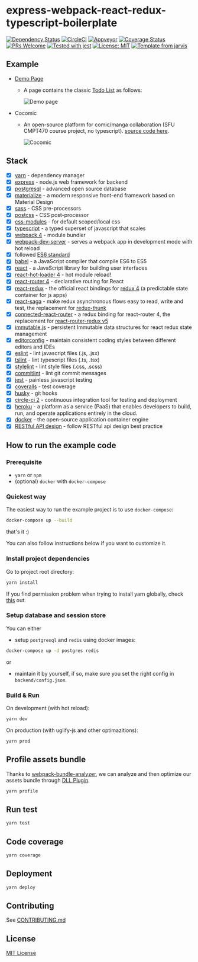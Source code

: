 # express-webpack-react-redux-typescript-boilerplate

[![Dependency Status](https://david-dm.org/Armour/express-webpack-react-redux-typescript-boilerplate/status.svg)](https://david-dm.org/Armour/express-webpack-react-redux-typescript-boilerplate)
[![CircleCI](https://circleci.com/gh/Armour/express-webpack-react-redux-typescript-boilerplate/tree/master.svg?style=shield)](https://circleci.com/gh/Armour/express-webpack-react-redux-typescript-boilerplate/tree/master)
[![Appveyor](https://ci.appveyor.com/api/projects/status/github/Armour/express-webpack-react-redux-typescript-boilerplate?svg=true&branch=master)](https://ci.appveyor.com/api/projects/status/github/Armour/express-webpack-react-redux-typescript-boilerplate?svg=true&branch=master)
[![Coverage Status](https://coveralls.io/repos/github/Armour/express-webpack-react-redux-typescript-boilerplate/badge.svg?branch=master)](https://coveralls.io/github/Armour/express-webpack-react-redux-typescript-boilerplate?branch=master)
[![PRs Welcome](https://img.shields.io/badge/PRs-welcome-brightgreen.svg?style=flat)](http://makeapullrequest.com)
[![Tested with jest](https://img.shields.io/badge/tested_with-jest-99424f.svg)](https://github.com/facebook/jest)
[![License: MIT](https://img.shields.io/badge/License-MIT-blue.svg)](https://opensource.org/licenses/MIT)
[![Template from jarvis](https://img.shields.io/badge/Hi-Jarvis-ff69b4.svg)](https://github.com/Armour/Jarvis)

## Example

* [Demo Page](https://express-react-typescript.herokuapp.com/)
  * A page contains the classic [Todo List](https://express-react-typescript.herokuapp.com/react) as follows:

    ![Demo page](https://user-images.githubusercontent.com/5276065/30264746-b629fa26-968e-11e7-82ca-090b4c8c5580.jpg)

* Cocomic
  * An open-source platform for comic/manga collaboration (SFU CMPT470 course project, no typescript). [source code here](https://github.com/Armour/Cocomic).

    ![Cocomic](https://user-images.githubusercontent.com/5276065/34108373-bb440764-e43a-11e7-98f8-7c94d08e2575.jpg)

## Stack

* [x] [yarn](https://github.com/yarnpkg/yarn) - dependency manager
* [x] [express](http://expressjs.com/) - node.js web framework for backend
* [x] [postgresql](https://www.postgresql.org/) - advanced open source database
* [x] [materialize](http://materializecss.com/) - a modern responsive front-end framework based on Material Design
* [x] [sass](https://github.com/sass/sass) - CSS pre-processors
* [x] [postcss](https://github.com/postcss/postcss) - CSS post-processor
* [x] [css-modules](https://github.com/css-modules/css-modules) - for default scoped/local css
* [x] [typescript](https://github.com/Microsoft/TypeScript) - a typed superset of javascript that scales
* [x] [webpack 4](https://github.com/webpack/webpack) - module bundler
* [x] [webpack-dev-server](https://github.com/webpack/webpack-dev-server) - serves a webpack app in development mode with hot reload
* [x] followed [ES6 standard](https://github.com/lukehoban/es6features)
* [x] [babel](https://babeljs.io/) - a JavaScript compiler that compile ES6 to ES5
* [x] [react](https://facebook.github.io/react/) - a JavaScript library for building user interfaces
* [x] [react-hot-loader 4](https://github.com/gaearon/react-hot-loader) - hot module reload!
* [x] [react-router 4](https://github.com/ReactTraining/react-router) - declarative routing for React
* [x] [react-redux](https://github.com/reactjs/react-redux) - the official react bindings for [redux 4](https://github.com/reactjs/redux) (a predictable state container for js apps)
* [x] [react-saga](https://github.com/redux-saga/redux-saga/) - make redux asynchronous flows easy to read, write and test, the replacement for [redux-thunk](https://github.com/reduxjs/redux-thunk)
* [x] [connected-react-router](https://github.com/supasate/connected-react-router) - a redux binding for react-router 4, the replacement for [react-router-redux v5](https://github.com/ReactTraining/react-router/tree/master/packages/react-router-redux)
* [x] [immutable.js](https://github.com/facebook/immutable-js/) - persistent Immutable data structures for react redux state management
* [x] [editorconfig](http://editorconfig.org/) - maintain consistent coding styles between different editors and IDEs
* [x] [eslint](http://eslint.org/) - lint javascript files (.js, .jsx)
* [x] [tslint](https://palantir.github.io/tslint/) - lint typescript files (.ts, .tsx)
* [x] [stylelint](https://stylelint.io/) - lint style files (.css, .scss)
* [x] [commitlint](https://github.com/marionebl/commitlint) - lint git commit messages
* [x] [jest](https://facebook.github.io/jest/) - painless javascript testing
* [x] [coveralls](https://coveralls.io/) - test coverage
* [x] [husky](https://github.com/typicode/husky) - git hooks
* [x] [circle-ci 2](https://circleci.com/) - continuous integration tool for testing and deployment
* [x] [heroku](https://www.heroku.com/) - a platform as a service (PaaS) that enables developers to build, run, and operate applications entirely in the cloud.
* [x] [docker](https://github.com/docker/docker) - the open-source application container engine
* [x] [RESTful API design](https://docs.microsoft.com/en-us/azure/architecture/best-practices/api-design) - follow RESTful api design best practice

## How to run the example code

### Prerequisite

* `yarn` or `npm`
* (optional) `docker` with `docker-compose`

### Quickest way

The easiest way to run the example project is to use `docker-compose`:

```bash
docker-compose up --build
```

that's it :)

You can also follow instructions below if you want to customize it.

### Install project dependencies

Go to project root directory:

```bash
yarn install
```

If you find permission problem when trying to install yarn globally, check [this](https://github.com/yarnpkg/yarn/issues/1060#issuecomment-268160528) out.

### Setup database and session store

You can either

* setup `postgresql` and `redis` using docker images:

```bash
docker-compose up -d postgres redis
```

or

* maintain it by yourself, if so, make sure you set the right config in `backend/config.json`.

### Build & Run

On development (with hot reload):

```bash
yarn dev
```

On production (with uglify-js and other optimazitions):

```bash
yarn prod
```

## Profile assets bundle

Thanks to [webpack-bundle-analyzer](https://github.com/webpack-contrib/webpack-bundle-analyzer), we can analyze and then optimize our assets bundle through [DLL Plugin](https://webpack.js.org/plugins/dll-plugin/).

```bash
yarn profile
```

## Run test

```bash
yarn test
```

## Code coverage

```bash
yarn coverage
```

## Deployment

```bash
yarn deploy
```

## Contributing

See [CONTRIBUTING.md](https://github.com/Armour/express-webpack-react-redux-typescript-boilerplate/blob/master/.github/CONTRIBUTING.md)

## License

[MIT License](https://github.com/Armour/express-webpack-react-redux-typescript-boilerplate/blob/master/LICENSE)
